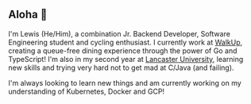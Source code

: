 ## Aloha 💙

I'm Lewis (He/Him), a combination Jr. Backend Developer, Software Engineering student and cycling
enthusiast. I currently work at [WalkUp](https://walkup.co/), creating a queue-free dining
experience through the power of Go and TypeScript! I'm also in my second year at
[Lancaster University](https://www.lancaster.ac.uk/), learning new skills and trying very hard not
to get mad at C/Java (and failing).

I'm always looking to learn new things and am currently working on my understanding of Kubernetes,
Docker and GCP!

<!-- What are you doing looking at this bit? Go find something new to learn or develop -->
<!-- markdownlint-disable-file MD026 MD041 -->
